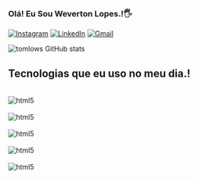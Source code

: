 ### Olá! Eu Sou Weverton Lopes.!🖐️

[![Instagram](https://img.shields.io/badge/Instagram-E4405F?style=for-the-badge&logo=instagram&logoColor=white/)](https://https://l.facebook.com/l.php?u=https%3A%2F%2Fwww.instagram.com%2Ftomlopws45%3Ffbclid%3DIwAR2ueHWxRnUq8PPhEJAIj9Hqp29XvMkKhfdHMjJ1N7EohH_jf7sPkIlXwZM&h=AT1Rn9rzklwV5Qk2L8Y5i6LzXISgeZjkQ_pzAO1tFAoWen-b3We6ytTEUVrYEpC72ur4BW_pwqrePKvCpPGmu4N4XcY6xltjgQN3puVdj0aj70qjaNBDNNSw0Zm3tAYS-Tzt)
[![LinkedIn](https://img.shields.io/badge/LinkedIn-0077B5?style=for-the-badge&logo=linkedin&logoColor=white/)](www.linkedin.com/in/weverton-lopes-b748201a9)
[![Gmail](https://img.shields.io/badge/Gmail-D14836?style=for-the-badge&logo=gmail&logoColor=white/)](tomlopws45@gmail.com)

![tomlows GitHub stats](https://github-readme-stats.vercel.app/api?username=tomlows&show_icons=true&theme=dracula)

## Tecnologias que eu uso no meu dia.!


<div style="display: inline_block"><br>
<img align="center" alt="html5" src="https://img.shields.io/badge/HTML5-E34F26?style=for-the-badge&logo=html5&logoColor=white">
<div style="display: inline_block"><br>
<img align="center" alt="html5" src="https://img.shields.io/badge/CSS3-1572B6?style=for-the-badge&logo=css3&logoColor=white">
<div style="display: inline_block"><br>
<img align="center" alt="html5" src="https://img.shields.io/badge/JavaScript-323330?style=for-the-badge&logo=javascript&logoColor=F7DF1E">
<div style="display: inline_block"><br>
<img align="center" alt="html5" src="https://img.shields.io/badge/Node.js-43853D?style=for-the-badge&logo=node.js&logoColor=white">
<div style="display: inline_block"><br>
<img align="center" alt="html5" src="https://img.shields.io/badge/React-20232A?style=for-the-badge&logo=react&logoColor=61DAFB">
